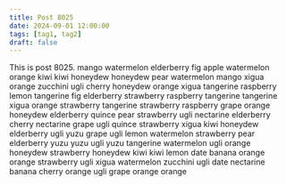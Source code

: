```yaml
---
title: Post 8025
date: 2024-09-01 12:00:00
tags: [tag1, tag2]
draft: false
---
```

This is post 8025.
mango
watermelon
elderberry
fig
apple
watermelon
orange
kiwi
kiwi
honeydew
honeydew
pear
watermelon
mango
xigua
orange
zucchini
ugli
cherry
honeydew
orange
xigua
tangerine
raspberry
lemon
tangerine
fig
elderberry
strawberry
raspberry
tangerine
tangerine
xigua
orange
strawberry
tangerine
strawberry
raspberry
grape
orange
honeydew
elderberry
quince
pear
strawberry
ugli
nectarine
elderberry
cherry
nectarine
grape
ugli
quince
strawberry
xigua
kiwi
honeydew
elderberry
ugli
yuzu
grape
ugli
lemon
watermelon
strawberry
pear
elderberry
yuzu
yuzu
ugli
yuzu
tangerine
watermelon
ugli
orange
honeydew
strawberry
honeydew
kiwi
kiwi
lemon
date
banana
orange
orange
strawberry
ugli
xigua
watermelon
zucchini
ugli
date
nectarine
banana
cherry
orange
ugli
grape
orange
orange
